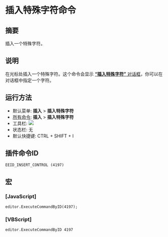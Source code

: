 # 插入特殊字符命令

## 摘要

插入一个特殊字符。

## 说明

在光标处插入一个特殊字符。这个命令会显示
[**“插入特殊字符”** 对话框](../../dlg/insert_special/index)，你可以在对话框中指定一个字符。

## 运行方法

- 默认菜单: **插入** \> **插入特殊字符**
- [所有命令](../tools/all_commands): **插入** \> **插入特殊字符**
- 工具栏: ![](../../images/insertcontrol..png)
- 状态栏: 无
- 默认快捷键: CTRL + SHIFT + I

## 插件命令ID

```
EEID_INSERT_CONTROL (4197)
```

## 宏

### \[JavaScript\]

```
editor.ExecuteCommandByID(4197);
```

### \[VBScript\]

```
editor.ExecuteCommandByID 4197
```
